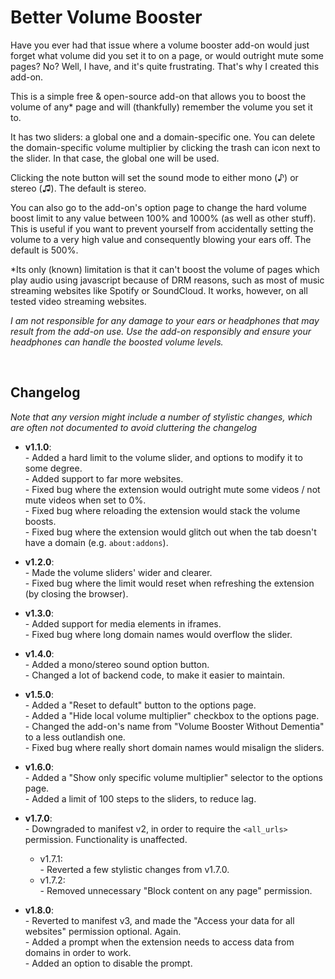 # Better Volume Booster
Have you ever had that issue where a volume booster add-on would just forget what volume did you set it to on a page, or would outright mute some pages? No? Well, I have, and it's quite frustrating. That's why I created this add-on.

This is a simple free & open-source add-on that allows you to boost the volume of any* page and will (thankfully) remember the volume you set it to.

It has two sliders: a global one and a domain-specific one. You can delete the domain-specific volume multiplier by clicking the trash can icon next to the slider. In that case, the global one will be used.

Clicking the note button will set the sound mode to either mono (♪) or stereo (♫). The default is stereo.

You can also go to the add-on's option page to change the hard volume boost limit to any value between 100% and 1000% (as well as other stuff). This is useful if you want to prevent yourself from accidentally setting the volume to a very high value and consequently blowing your ears off. The default is 500%.

*Its only (known) limitation is that it can't boost the volume of pages which play audio using javascript because of DRM reasons, such as most of music streaming websites like Spotify or SoundCloud. It works, however, on all tested video streaming websites.

_I am not responsible for any damage to your ears or headphones that may result from the add-on use. Use the add-on responsibly and ensure your headphones can handle the boosted volume levels._

&nbsp;
## Changelog
_Note that any version might include a number of stylistic changes, which are often not documented to avoid cluttering the changelog_

- **v1.1.0**:
<br>- Added a hard limit to the volume slider, and options to modify it to some degree.
<br>- Added support to far more websites.
<br>- Fixed bug where the extension would outright mute some videos / not mute videos when set to 0%.
<br>- Fixed bug where reloading the extension would stack the volume boosts.
<br>- Fixed bug where the extension would glitch out when the tab doesn't have a domain (e.g. `about:addons`).

- **v1.2.0**:
<br>- Made the volume sliders' wider and clearer.
<br>- Fixed bug where the limit would reset when refreshing the extension (by closing the browser).

- **v1.3.0**:
<br>- Added support for media elements in iframes.
<br>- Fixed bug where long domain names would overflow the slider.

- **v1.4.0**:
<br>- Added a mono/stereo sound option button.
<br>- Changed a lot of backend code, to make it easier to maintain.

- **v1.5.0**:
<br>- Added a "Reset to default" button to the options page.
<br>- Added a "Hide local volume multiplier" checkbox to the options page.
<br>- Changed the add-on's name from "Volume Booster Without Dementia" to a less outlandish one.
<br>- Fixed bug where really short domain names would misalign the sliders.

- **v1.6.0**:
<br>- Added a "Show only specific volume multiplier" selector to the options page.
<br>- Added a limit of 100 steps to the sliders, to reduce lag.

- **v1.7.0**:
<br>- Downgraded to manifest v2, in order to require the `<all_urls>` permission. Functionality is unaffected.
  - v1.7.1:
  <br>- Reverted a few stylistic changes from v1.7.0.
  - v1.7.2:
  <br>- Removed unnecessary "Block content on any page" permission.

- **v1.8.0**:
<br>- Reverted to manifest v3, and made the "Access your data for all websites" permission optional. Again.
<br>- Added a prompt when the extension needs to access data from domains in order to work.
<br>- Added an option to disable the prompt.